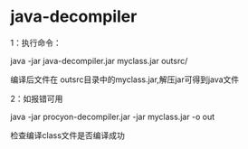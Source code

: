 # java-decompiler

1：执行命令：

java -jar java-decompiler.jar myclass.jar outsrc/

编译后文件在 outsrc目录中的myclass.jar,解压jar可得到java文件

2：如报错可用

java -jar procyon-decompiler.jar -jar myclass.jar -o out

检查编译class文件是否编译成功
